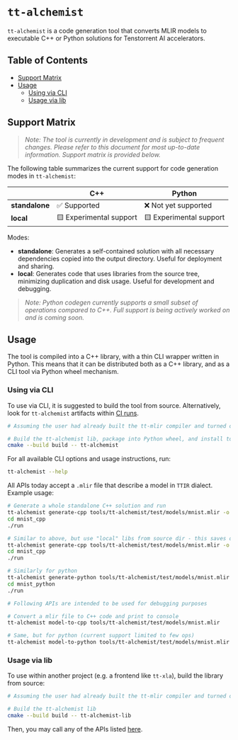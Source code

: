 # `tt-alchemist`

`tt-alchemist` is a code generation tool that converts MLIR models to executable C++ or Python solutions for Tenstorrent AI accelerators.

## Table of Contents
- [Support Matrix](#support-matrix)
- [Usage](#usage)
  - [Using via CLI](#using-via-cli)
  - [Usage via lib](#usage-via-lib)


## Support Matrix

> _Note: The tool is currently in development and is subject to frequent changes. Please refer to this document for most up-to-date information. Support matrix is provided below._

The following table summarizes the current support for code generation modes in `tt-alchemist`:

|                | C++                     | Python |
|----------------|-------------------------|--------------|
| **standalone** | ✅ Supported            | ❌ Not yet supported |
| **local**      | 🟨 Experimental support | 🟨 Experimental support |

Modes:
- **standalone**: Generates a self-contained solution with all necessary dependencies copied into the output directory. Useful for deployment and sharing.
- **local**: Generates code that uses libraries from the source tree, minimizing duplication and disk usage. Useful for development and debugging.

> _Note: Python codegen currently supports a small subset of operations compared to C++. Full support is being actively worked on and is coming soon._

## Usage

The tool is compiled into a C++ library, with a thin CLI wrapper written in Python. This means that it can be distributed both as a C++ library, and as a CLI tool via Python wheel mechanism.

### Using via CLI

To use via CLI, it is suggested to build the tool from source. Alternatively, look for `tt-alchemist` artifacts within [CI runs](https://github.com/tenstorrent/tt-mlir/actions/workflows/on-push.yml).

```bash
# Assuming the user had already built the tt-mlir compiler and turned on the python virtual env

# Build the tt-alchemist lib, package into Python wheel, and install to active env
cmake --build build -- tt-alchemist
```

For all available CLI options and usage instructions, run:
```bash
tt-alchemist --help
```

All APIs today accept a `.mlir` file that describe a model in `TTIR` dialect.
Example usage:
```bash
# Generate a whole standalone C++ solution and run
tt-alchemist generate-cpp tools/tt-alchemist/test/models/mnist.mlir -o mnist_cpp --standalone
cd mnist_cpp
./run

# Similar to above, but use "local" libs from source dir - this saves on memory by not copying the whole dev package to the output dir
tt-alchemist generate-cpp tools/tt-alchemist/test/models/mnist.mlir -o mnist_cpp --local
cd mnist_cpp
./run

# Similarly for python
tt-alchemist generate-python tools/tt-alchemist/test/models/mnist.mlir -o mnist_python --local
cd mnist_python
./run

# Following APIs are intended to be used for debugging purposes

# Convert a mlir file to C++ code and print to console
tt-alchemist model-to-cpp tools/tt-alchemist/test/models/mnist.mlir

# Same, but for python (current support limited to few ops)
tt-alchemist model-to-python tools/tt-alchemist/test/models/mnist.mlir
```

### Usage via lib

To use within another project (e.g. a frontend like `tt-xla`), build the library from source:
```bash
# Assuming the user had already built the tt-mlir compiler and turned on the python virtual env

# Build the tt-alchemist lib
cmake --build build -- tt-alchemist-lib
```

Then, you may call any of the APIs listed [here](/tools/tt-alchemist/include/tt-alchemist/tt_alchemist_c_api.hpp).
